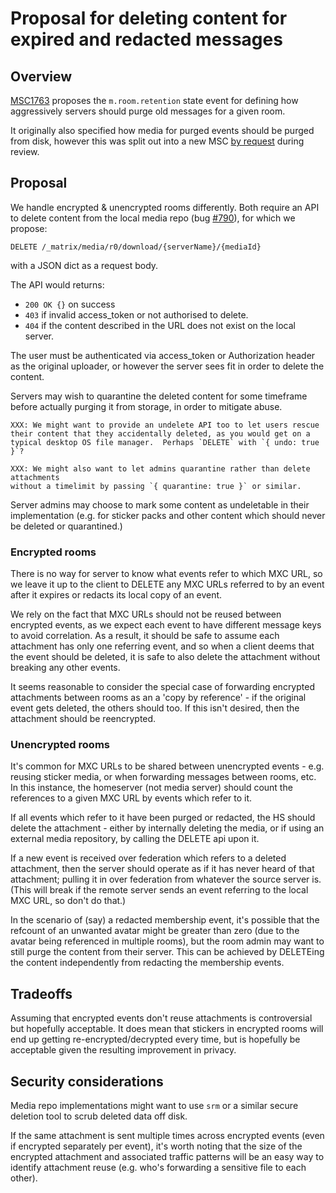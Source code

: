 # Proposal for deleting content for expired and redacted messages

## Overview

[MSC1763](https://https://github.com/matrix-org/matrix-doc/pull/1763) proposes
the `m.room.retention` state event for defining how aggressively servers
should purge old messages for a given room.

It originally also specified how media for purged events should be purged from
disk, however this was split out into a new MSC [by
request](https://github.com/matrix-org/matrix-doc/pull/1763#discussion_r320289119)
during review.

## Proposal

We handle encrypted & unencrypted rooms differently.  Both require an API to
delete content from the local media repo (bug
[#790](https://github.com/matrix-org/matrix-doc/issues/790)), for which we
propose:

```
DELETE /_matrix/media/r0/download/{serverName}/{mediaId}
```
with a JSON dict as a request body.

The API would returns:
 * `200 OK {}` on success
 * `403` if invalid access_token or not authorised to delete.
 * `404` if the content described in the URL does not exist on the local server.

The user must be authenticated via access_token or Authorization header as the
original uploader, or however the server sees fit in order to delete the content.

Servers may wish to quarantine the deleted content for some timeframe before
actually purging it from storage, in order to mitigate abuse.

	XXX: We might want to provide an undelete API too to let users rescue
	their content that they accidentally deleted, as you would get on a
	typical desktop OS file manager.  Perhaps `DELETE` with `{ undo: true }`?

	XXX: We might also want to let admins quarantine rather than delete attachments
	without a timelimit by passing `{ quarantine: true }` or similar.

Server admins may choose to mark some content as undeletable in their
implementation (e.g. for sticker packs and other content which should never be
deleted or quarantined.)

### Encrypted rooms

There is no way for server to know what events refer to which MXC URL, so we
leave it up to the client to DELETE any MXC URLs referred to by an event after
it expires or redacts its local copy of an event.

We rely on the fact that MXC URLs should not be reused between encrypted
events, as we expect each event to have different message keys to avoid
correlation.  As a result, it should be safe to assume each attachment has
only one referring event, and so when a client deems that the event should
be deleted, it is safe to also delete the attachment without breaking any
other events.

It seems reasonable to consider the special case of forwarding encrypted
attachments between rooms as an a 'copy by reference' - if the original
event gets deleted, the others should too.  If this isn't desired, then
the attachment should be reencrypted.

### Unencrypted rooms

It's common for MXC URLs to be shared between unencrypted events - e.g. reusing
sticker media, or when forwarding messages between rooms, etc.  In this instance,
the homeserver (not media server) should count the references to a given MXC URL
by events which refer to it.

If all events which refer to it have been purged or redacted, the HS should delete
the attachment - either by internally deleting the media, or if using an
external media repository, by calling the DELETE api upon it.

If a new event is received over federation which refers to a deleted
attachment, then the server should operate as if it has never heard of that
attachment; pulling it in over federation from whatever the source server is.
(This will break if the remote server sends an event referring to the local
MXC URL, so don't do that.)

In the scenario of (say) a redacted membership event, it's possible that the
refcount of an unwanted avatar might be greater than zero (due to the avatar
being referenced in multiple rooms), but the room admin may want to still
purge the content from their server. This can be achieved by DELETEing the
content independently from redacting the membership events.

## Tradeoffs

Assuming that encrypted events don't reuse attachments is controversial but
hopefully acceptable.  It does mean that stickers in encrypted rooms will end
up getting re-encrypted/decrypted every time, but is hopefully be acceptable
given the resulting improvement in privacy.

## Security considerations

Media repo implementations might want to use `srm` or a similar secure
deletion tool to scrub deleted data off disk.

If the same attachment is sent multiple times across encrypted events (even if
encrypted separately per event), it's worth noting that the size of the
encrypted attachment and associated traffic patterns will be an easy way to
identify attachment reuse (e.g. who's forwarding a sensitive file to each
other).
